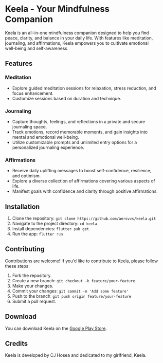 # Keela - Your Mindfulness Companion

Keela is an all-in-one mindfulness companion designed to help you find peace, clarity, and balance in your daily life. With features like meditation, journaling, and affirmations, Keela empowers you to cultivate emotional well-being and self-awareness.

## Features

### Meditation
- Explore guided meditation sessions for relaxation, stress reduction, and focus enhancement.
- Customize sessions based on duration and technique.

### Journaling
- Capture thoughts, feelings, and reflections in a private and secure journaling space.
- Track emotions, record memorable moments, and gain insights into mental and emotional well-being.
- Utilize customizable prompts and unlimited entry options for a personalized journaling experience.

### Affirmations
- Receive daily uplifting messages to boost self-confidence, resilience, and optimism.
- Explore a diverse collection of affirmations covering various aspects of life.
- Manifest goals with confidence and clarity through positive affirmations.

## Installation
1. Clone the repository: `git clone https://github.com/aerovvs/keela.git`
2. Navigate to the project directory: `cd keela`
3. Install dependencies: `flutter pub get`
4. Run the app: `flutter run`

## Contributing
Contributions are welcome! If you'd like to contribute to Keela, please follow these steps:
1. Fork the repository.
2. Create a new branch: `git checkout -b feature/your-feature`
3. Make your changes.
4. Commit your changes: `git commit -m 'Add some feature'`
5. Push to the branch: `git push origin feature/your-feature`
6. Submit a pull request.

## Download
You can download Keela on the [Google Play Store](https://play.google.com/store/apps/details?id=edu.cpp.meditate).

## Credits
Keela is developed by CJ Hosea and dedicated to my girlfriend, Keela. 

